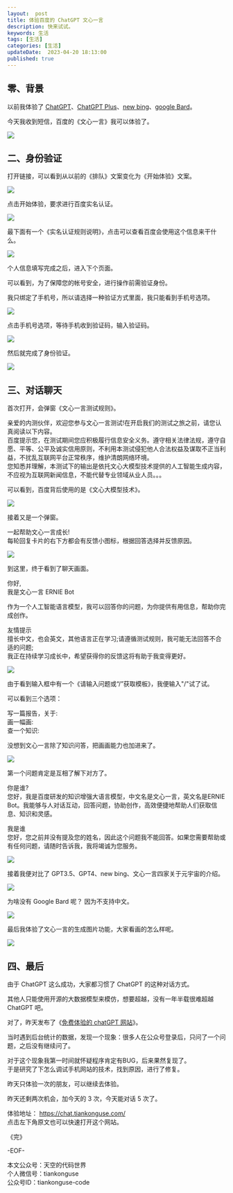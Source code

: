 ```yaml
---   
layout:  post  
title: 体验百度的 ChatGPT 文心一言    
description: 快来试试。             
keywords: 生活  
tags: [生活]    
categories: [生活]  
updateDate:  2023-04-20 18:13:00  
published: true  
---  
```



## 零、背景  


以前我体验了 [ChatGPT](https://mp.weixin.qq.com/s/jKIxsk7Zw9c50UX6PczUtw)、[ChatGPT Plus](https://mp.weixin.qq.com/s/-KwLEU9xfWJrfF5UeyF03Q)、[new bing](https://mp.weixin.qq.com/s/5FrCP4rV35eXZ9YdZL_DWA)、[google Bard](https://mp.weixin.qq.com/s/NB7dAa0i4GHC9-NvIhrvhQ)。  


今天我收到短信，百度的《文心一言》我可以体验了。  



![](https://res2023.tiankonguse.com/images/2023/04/20/001.png)



## 二、身份验证  


打开链接，可以看到从以前的《排队》文案变化为《开始体验》文案。  


![](https://res2023.tiankonguse.com/images/2023/04/20/002.png)


点击开始体验，要求进行百度实名认证。  


![](https://res2023.tiankonguse.com/images/2023/04/20/003.png)


最下面有一个《实名认证规则说明》，点击可以查看百度会使用这个信息来干什么。  


![](https://res2023.tiankonguse.com/images/2023/04/20/004.png)


个人信息填写完成之后，进入下个页面。  


可以看到，为了保障您的帐号安全，进行操作前需验证身份。  


我只绑定了手机号，所以请选择一种验证方式里面，我只能看到手机号选项。  


![](https://res2023.tiankonguse.com/images/2023/04/20/005.png)


点击手机号选项，等待手机收到验证码，输入验证码。  


![](https://res2023.tiankonguse.com/images/2023/04/20/006.png)


然后就完成了身份验证。  


![](https://res2023.tiankonguse.com/images/2023/04/20/007.png)


## 三、对话聊天



首次打开，会弹窗《文心一言测试规则》。  


亲爱的内测伙伴，欢迎您参与文心一言测试!在开启我们的测试之旅之前，请您认真阅读以下内容。  
百度提示您，在测试期间您应积极履行信息安全义务。遵守相关法律法规，遵守自愿、平等、公平及诚实信用原则，不利用本测试侵犯他人合法权益及谋取不正当利益，不扰乱互联网平台正常秩序，维护清朗网络环境。  
您知悉并理解，本测试下的输出是依托文心大模型技术提供的人工智能生成内容，不应视为互联网新闻信息，不能代替专业领域从业人员。。。  


可以看到，百度背后使用的是《文心大模型技术》。  


![](https://res2023.tiankonguse.com/images/2023/04/20/008.png)


接着又是一个弹窗。  


一起帮助文心一言成长!  
每轮回复卡片的右下方都会有反馈小图标，根据回答选择并反馈原因。  


![](https://res2023.tiankonguse.com/images/2023/04/20/009.png)



到这里，终于看到了聊天画面。  


你好,  
我是文心一言 ERNIE Bot  


作为一个人工智能语言模型，我可以回答你的问题，为你提供有用信息，帮助你完成创作。  


友情提示  
擅长中文，也会英文，其他语言正在学习;请遵循测试规则，我可能无法回答不合适的问题;  
我正在持续学习成长中，希望获得你的反馈这将有助于我变得更好。  


![](https://res2023.tiankonguse.com/images/2023/04/20/010.png)


由于看到输入框中有一个《请输入问题或“/”获取模板》，我便输入"/"试了试。  


可以看到三个选项：  


写一篇报告，关于:  
画一幅画:  
查一个知识:  


没想到文心一言除了知识问答，把画画能力也加进来了。  


![](https://res2023.tiankonguse.com/images/2023/04/20/011.png)



第一个问题肯定是互相了解下对方了。  


你是谁?  
您好，我是百度研发的知识增强大语言模型，中文名是文心一言，英文名是ERNIE Bot。我能够与人对话互动，回答问题，协助创作，高效便捷地帮助人们获取信息、知识和灵感。  


我是谁  
您好，您之前并没有提及您的姓名，因此这个问题我不能回答。如果您需要帮助或有任何问题，请随时告诉我，我将竭诚为您服务。  


![](https://res2023.tiankonguse.com/images/2023/04/20/012.png)



接着我便对比了 GPT3.5、GPT4、new bing、文心一言四家关于元宇宙的介绍。  


![](https://res2023.tiankonguse.com/images/2023/04/20/013.jpeg)



为啥没有 Google Bard 呢？ 因为不支持中文。  


![](https://res2023.tiankonguse.com/images/2023/04/20/014.png)


最后我体验了文心一言的生成图片功能，大家看画的怎么样呢。  


![](https://res2023.tiankonguse.com/images/2023/04/20/015.png)


## 四、最后  


由于 ChatGPT 这么成功，大家都习惯了 ChatGPT 的这种对话方式。  


其他人只能使用开源的大数据模型来模仿，想要超越，没有一年半载很难超越 ChatGPT 吧。  


对了，昨天发布了《[免费体验的 chatGPT 网站](https://mp.weixin.qq.com/s/iHeyK6VYW0H0qggdYUPyRw)》。  


当时遇到后台统计的数据，发现一个现象：很多人在公众号登录后，只问了一个问题，之后没有继续问了。  


对于这个现象我第一时间就怀疑程序肯定有BUG，后来果然复现了。  
于是研究了下怎么调试手机网站的技术，找到原因，进行了修复。  


昨天只体验一次的朋友，可以继续去体验。  


昨天还剩两次机会，加今天的 3 次，今天能对话 5 次了。  


体验地址： https://chat.tiankonguse.com/   
点击左下角原文也可以快速打开这个网站。  



《完》  


-EOF-  



本文公众号：天空的代码世界  
个人微信号：tiankonguse  
公众号ID：tiankonguse-code  
  

